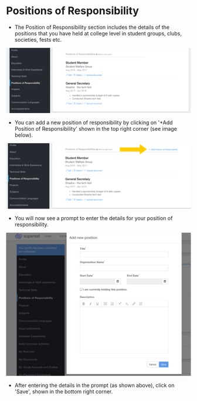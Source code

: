 # Positions of Responsibility

* The Position of Responsibility section includes the details of the positions that you have held at college level in student groups, clubs, societies, fests etc.

![](../../.gitbook/assets/image%20%28169%29.png)

* You can add a new position of responsibility by clicking on '+Add Position of Responsibility' shown in the top right corner \(see image below\).

![](../../.gitbook/assets/image%20%28193%29.png)

* You will now see a prompt to enter the details for your position of responsibility.

![](../../.gitbook/assets/image%20%28181%29.png)

* After entering the details in the prompt \(as shown above\), click on 'Save', shown in the bottom right corner.






